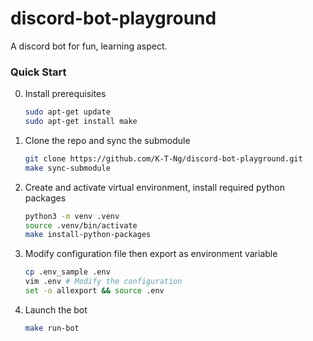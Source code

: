 # discord-bot-playground
A discord bot for fun, learning aspect.

### Quick Start
0. Install prerequisites
    ```bash
    sudo apt-get update
    sudo apt-get install make
    ```
1. Clone the repo and sync the submodule
    ```bash
    git clone https://github.com/K-T-Ng/discord-bot-playground.git
    make sync-submodule
    ```
2. Create and activate virtual environment, install required python packages
    ```bash
    python3 -m venv .venv
    source .venv/bin/activate
    make install-python-packages
    ```
3. Modify configuration file then export as environment variable
    ```bash
    cp .env_sample .env
    vim .env # Modify the configuration
    set -o allexport && source .env
    ```
4. Launch the bot
    ```bash
    make run-bot
    ```
